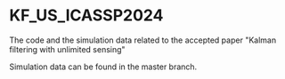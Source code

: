 # KF_US_ICASSP2024
The code and the simulation data related to the accepted paper "Kalman filtering with unlimited sensing"

Simulation data can be found in the master branch.
